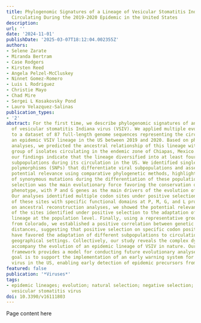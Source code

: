 ```yaml
---
title: Phylogenomic Signatures of a Lineage of Vesicular Stomatitis Indiana Virus
  Circulating During the 2019-2020 Epidemic in the United States
description:
url: ''
date: '2024-11-01'
publishDate: '2025-03-07T18:12:04.002355Z'
authors:
- Selene Zarate
- Miranda Bertram
- Case Rodgers
- Kirsten Reed
- Angela Pelzel-McCluskey
- Ninnet Gomez-Romero
- Luis L Rodriguez
- Christie Mayo
- Chad Mire
- Sergei L Kosakovsky Pond
- Lauro Velazquez-Salinas
publication_types:
- '2'
abstract: For the first time, we describe phylogenomic signatures of an epidemic lineage
  of vesicular stomatitis Indiana virus (VSIV). We applied multiple evolutionary analyses
  to a dataset of 87 full-length genome sequences representing the circulation of
  an epidemic VSIV lineage in the US between 2019 and 2020. Based on phylogenetic
  analyses, we predicted the ancestral relationship of this lineage with a specific
  group of isolates circulating in the endemic zone of Chiapas, Mexico. Subsequently,
  our findings indicate that the lineage diversified into at least four different
  subpopulations during its circulation in the US. We identified single nucleotide
  polymorphisms (SNPs) that differentiate viral subpopulations and assessed their
  potential relevance using comparative phylogenetic methods, highlighting the preponderance
  of synonymous mutations during the differentiation of these populations. Purifying
  selection was the main evolutionary force favoring the conservation of this epidemic
  phenotype, with P and G genes as the main drivers of the evolution of this lineage.
  Our analyses identified multiple codon sites under positive selection and the association
  of these sites with specific functional domains at P, M, G, and L proteins. Based
  on ancestral reconstruction analyses, we showed the potential relevance of some
  of the sites identified under positive selection to the adaptation of the epidemic
  lineage at the population level. Finally, using a representative group of viruses
  from Colorado, we established a positive correlation between genetic and geographical
  distances, suggesting that positive selection on specific codon positions might
  have favored the adaptation of different subpopulations to circulation in specific
  geographical settings. Collectively, our study reveals the complex dynamics that
  accompany the evolution of an epidemic lineage of VSIV in nature. Our analytical
  framework provides a model for conducting future evolutionary analyses. The ultimate
  goal is to support the implementation of an early warning system for vesicular stomatitis
  virus in the US, enabling early detection of epidemic precursors from Mexico.
featured: false
publication: '*Viruses*'
tags:
- epidemic lineages; evolution; natural selection; negative selection; positive selection;
  vesicular stomatitis virus
doi: 10.3390/v16111803
---
```


Page content here